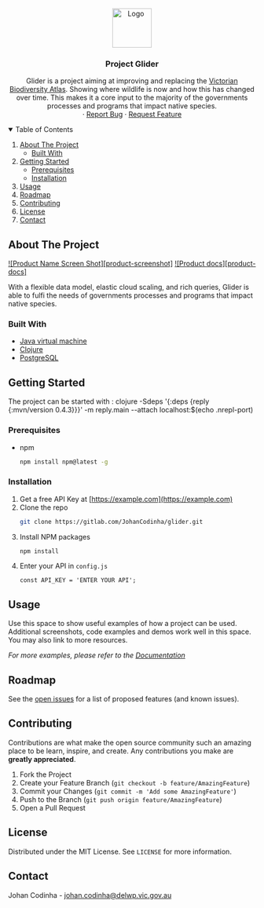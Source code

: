 <!-- PROJECT LOGO -->
<br />
<p align="center">
  <a href="https://gitlab.com/JohanCodinha/glider">
    <img src="https://www.delwp.vic.gov.au/__data/assets/image/0020/4268/Environment.png" alt="Logo" width="80" height="80">
  </a>

  <h3 align="center">Project Glider</h3>

  <p align="center">
    Glider is a project aiming at improving and replacing the <a href="https://www.environment.vic.gov.au/biodiversity/victorian-biodiversity-atlas">Victorian Biodiversity Atlas</a>. 
    Showing where wildlife is now and how this has changed over time. This makes it a core input to the majority of the governments processes and programs that impact native species.
    <br />
    ·
    <a href="https://gitlab.com/JohanCodinha/glider/issues">Report Bug</a>
    ·
    <a href="https://gitlab.com/JohanCodinha/glider/issues">Request Feature</a>
  </p>
</p>

  	
<!-- TABLE OF CONTENTS -->
<details open="open">
  <summary>Table of Contents</summary>
  <ol>
    <li>
      <a href="#about-the-project">About The Project</a>
      <ul>
        <li><a href="#built-with">Built With</a></li>
      </ul>
    </li>
    <li>
      <a href="#getting-started">Getting Started</a>
      <ul>
        <li><a href="#prerequisites">Prerequisites</a></li>
        <li><a href="#installation">Installation</a></li>
      </ul>
    </li>
    <li><a href="#usage">Usage</a></li>
    <li><a href="#roadmap">Roadmap</a></li>
    <li><a href="#contributing">Contributing</a></li>
    <li><a href="#license">License</a></li>
    <li><a href="#contact">Contact</a></li>
  </ol>
</details>



<!-- ABOUT THE PROJECT -->
## About The Project

[![Product Name Screen Shot][product-screenshot]](https://i.imgur.com/rj5YKjY.png)
[![Product docs][product-docs]](https://i.imgur.com/WLNQfI5.png)

With a flexible data model, elastic cloud scaling, and rich queries, Glider is able to fulfi the needs of governments processes and programs that impact native species.

### Built With

* [Java virtual machine](https://java.com)
* [Clojure](https://clojure.org/)
* [PostgreSQL](www.postgresql.org)



<!-- GETTING STARTED -->
## Getting Started

The project can be started with : clojure -Sdeps '{:deps {reply {:mvn/version 0.4.3}}}' -m reply.main --attach localhost:$(echo .nrepl-port)

### Prerequisites

* npm
  ```sh
  npm install npm@latest -g
  ```

### Installation

1. Get a free API Key at [https://example.com](https://example.com)
2. Clone the repo
   ```sh
   git clone https://gitlab.com/JohanCodinha/glider.git
   ```
3. Install NPM packages
   ```sh
   npm install
   ```
4. Enter your API in `config.js`
   ```JS
   const API_KEY = 'ENTER YOUR API';
   ```



<!-- USAGE EXAMPLES -->
## Usage

Use this space to show useful examples of how a project can be used. Additional screenshots, code examples and demos work well in this space. You may also link to more resources.

_For more examples, please refer to the [Documentation](https://example.com)_



<!-- ROADMAP -->
## Roadmap

See the [open issues](https://gitlab.com/JohanCodinha/glider/issues) for a list of proposed features (and known issues).



<!-- CONTRIBUTING -->
## Contributing

Contributions are what make the open source community such an amazing place to be learn, inspire, and create. Any contributions you make are **greatly appreciated**.

1. Fork the Project
2. Create your Feature Branch (`git checkout -b feature/AmazingFeature`)
3. Commit your Changes (`git commit -m 'Add some AmazingFeature'`)
4. Push to the Branch (`git push origin feature/AmazingFeature`)
5. Open a Pull Request



<!-- LICENSE -->
## License

Distributed under the MIT License. See `LICENSE` for more information.



<!-- CONTACT -->
## Contact

Johan Codinha -  johan.codinha@delwp.vic.gov.au
